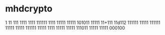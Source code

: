 
# mhdcrypto
1
11
111
1111
1111
111111
1111
11111
11111
101011
11111
11+111
11d112
111111
11111
111111
11111
11111
111111
11111
1111
11111
11111
111011
11111
11111
000100
